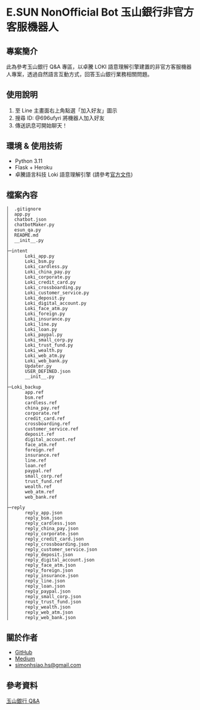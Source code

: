 # E.SUN NonOfficial Bot 玉山銀行非官方客服機器人

## 專案簡介

此為參考玉山銀行 Q&A 專區，以卓騰 LOKI 語意理解引擎建置的非官方客服機器人專案，透過自然語言互動方式，回答玉山銀行業務相關問題。

## 使用說明

1. 至 Line 主畫面右上角點選「加入好友」圖示
2. 搜尋 ID: @696ufyri 將機器人加入好友
3. 傳送訊息可開始聊天！

## 環境 & 使用技術

+ Python 3.11
+ Flask + Heroku
+ 卓騰語言科技 Loki 語意理解引擎 (請參考[官方文件](https://api.droidtown.co/document/#Loki))

## 檔案內容

```
│  .gitignore
│  app.py
│  chatbot.json
│  chatbotMaker.py
│  esun_qa.py
│  README.md
│  __init__.py
│  
├─intent
│      Loki_app.py
│      Loki_bsm.py
│      Loki_cardless.py
│      Loki_china_pay.py
│      Loki_corporate.py
│      Loki_credit_card.py
│      Loki_crossboarding.py
│      Loki_customer_service.py
│      Loki_deposit.py
│      Loki_digital_account.py
│      Loki_face_atm.py
│      Loki_foreign.py
│      Loki_insurance.py
│      Loki_line.py
│      Loki_loan.py
│      Loki_paypal.py
│      Loki_small_corp.py
│      Loki_trust_fund.py
│      Loki_wealth.py
│      Loki_web_atm.py
│      Loki_web_bank.py
│      Updater.py
│      USER_DEFINED.json
│      __init__.py
│
├─Loki_backup
│      app.ref
│      bsm.ref
│      cardless.ref
│      china_pay.ref
│      corporate.ref
│      credit_card.ref
│      crossboarding.ref
│      customer_service.ref
│      deposit.ref
│      digital_account.ref
│      face_atm.ref
│      foreign.ref
│      insurance.ref
│      line.ref
│      loan.ref
│      paypal.ref
│      small_corp.ref
│      trust_fund.ref
│      wealth.ref
│      web_atm.ref
│      web_bank.ref
│
├─reply
│      reply_app.json
│      reply_bsm.json
│      reply_cardless.json
│      reply_china_pay.json
│      reply_corporate.json
│      reply_credit_card.json
│      reply_crossboarding.json
│      reply_customer_service.json
│      reply_deposit.json
│      reply_digital_account.json
│      reply_face_atm.json
│      reply_foreign.json
│      reply_insurance.json
│      reply_line.json
│      reply_loan.json
│      reply_paypal.json
│      reply_small_corp.json
│      reply_trust_fund.json
│      reply_wealth.json
│      reply_web_atm.json
│      reply_web_bank.json
```

## 關於作者

+ [GitHub](https://github.com/HS6103)
+ [Medium](https://medium.com/@simonhsiao.hs)
+ <simonhsiao.hs@gmail.com>

## 參考資料

[玉山銀行 Q&A](https://www.esunbank.com/zh-tw/about/faq)
